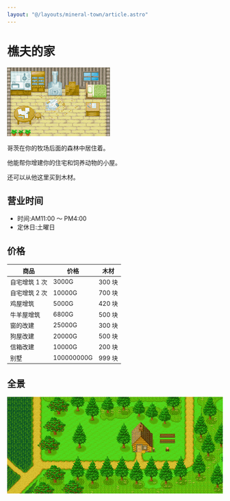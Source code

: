 ```yaml
---
layout: "@/layouts/mineral-town/article.astro"
---
```


# 樵夫的家

![樵夫的家](_樵夫的家.png)

哥茨在你的牧场后面的森林中居住着。

他能帮你增建你的住宅和饲养动物的小屋。

还可以从他这里买到木材。

## 营业时间

- 时间:AM11:00 ～ PM4:00
- 定休日:土曜日

## 价格

| 商品          | 价格       | 木材   |
| ------------- | ---------- | ------ |
| 自宅增筑 1 次 | 3000G      | 300 块 |
| 自宅增筑 2 次 | 10000G     | 700 块 |
| 鸡屋增筑      | 5000G      | 420 块 |
| 牛羊屋增筑    | 6800G      | 500 块 |
| 窗的改建      | 25000G     | 300 块 |
| 狗屋改建      | 20000G     | 500 块 |
| 信箱改建      | 10000G     | 200 块 |
| 别墅          | 100000000G | 999 块 |

## 全景

![山区域1](_山区域1.png)
